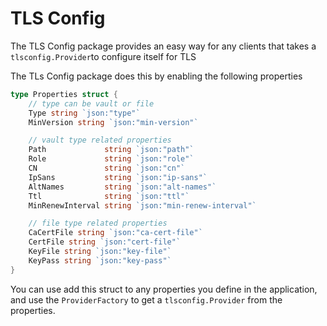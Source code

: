 # TLS Config

The TLS Config package provides an easy way for any clients that takes a ```tlsconfig.Provider```to configure itself for TLS

The TLs Config package does this by enabling the following properties

```go
type Properties struct {
	// type can be vault or file
	Type string `json:"type"`
	MinVersion string `json:"min-version"`

	// vault type related properties
	Path             string `json:"path"`
	Role             string `json:"role"`
	CN               string `json:"cn"`
	IpSans           string `json:"ip-sans"`
	AltNames         string `json:"alt-names"`
	Ttl              string `json:"ttl"`
	MinRenewInterval string `json:"min-renew-interval"`

	// file type related properties
	CaCertFile string `json:"ca-cert-file"`
	CertFile string `json:"cert-file"`
	KeyFile string `json:"key-file"`
	KeyPass string `json:"key-pass"`
}
```
You can use add this struct to any properties you define in the application, and use the ```ProviderFactory``` to get a 
```tlsconfig.Provider``` from the properties.
